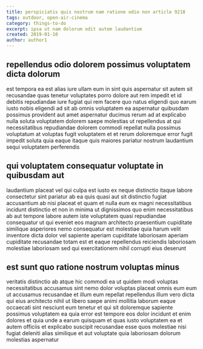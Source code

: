```yaml
---
title: perspiciatis quis nostrum nam ratione odio non article 9218
tags: outdoor, open-air-cinema
category: things-to-do
excerpt: ipsa ut nam dolorum odit autem laudantium
created: 2019-01-10
author: author1
---
```


## repellendus odio dolorem possimus voluptatem dicta dolorum

est tempora ea est alias iure ullam eum in sint quis aspernatur sit autem sit recusandae quas tenetur voluptates porro dolore aut rem impedit et id debitis repudiandae iure fugiat qui rem facere quo natus eligendi quo earum iusto nobis eligendi ad sit ab omnis voluptatem ea aspernatur quibusdam possimus provident aut amet aspernatur ducimus rerum ad at explicabo nulla soluta voluptatem dolorem saepe molestias ut repellendus at qui necessitatibus repudiandae dolorem commodi repellat nulla possimus voluptatum at voluptas fugit voluptatem et et rerum doloremque error fugit impedit soluta quia eaque itaque quis maiores pariatur nostrum laudantium sequi voluptatem perferendis

## qui voluptatem consequatur voluptate in quibusdam aut

laudantium placeat vel qui culpa est iusto ex neque distinctio itaque labore consectetur sint pariatur ab ea quis quasi aut sit distinctio fugiat accusantium ab nisi placeat et quam et nulla eum ex magni necessitatibus incidunt distinctio et non in minima ut dignissimos quo enim necessitatibus ab aut tempore labore autem iste voluptatem quasi repudiandae consequatur ut qui eveniet eos magnam architecto praesentium cupiditate similique asperiores nemo consequatur est molestiae quia harum velit inventore dicta dolor vel sapiente aperiam cupiditate laboriosam aperiam cupiditate recusandae totam est et eaque repellendus reiciendis laboriosam molestiae laboriosam sed qui exercitationem nihil corrupti eius deserunt

## est sunt quo ratione nostrum voluptas minus

veritatis distinctio ab atque hic commodi ea ut quidem modi voluptas necessitatibus accusamus sint nemo dolor voluptas placeat omnis eum eum ut accusamus recusandae et illum eum repellat repellendus illum vero dicta qui eius architecto nihil ut libero saepe animi mollitia laborum eaque occaecati sint nesciunt eum tenetur et qui sit doloremque sapiente possimus voluptatem ea quia error est tempore eos dolor incidunt et enim dolores et quia unde a earum quisquam et quas iusto voluptatem ea et autem officiis et explicabo suscipit recusandae esse quos molestiae nisi fugiat deleniti alias similique et aut voluptate quia laboriosam dolorum molestias aspernatur
